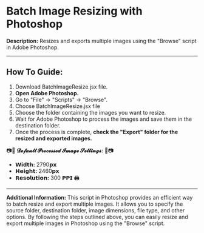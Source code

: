 # Batch Image Resizing with Photoshop

**Description:** Resizes and exports multiple images using the "Browse" script in Adobe Photoshop.

---
## How To Guide:

1. Download BatchImageResize.jsx file.
1. **Open Adobe Photoshop.**
2. Go to "File" -> "Scripts" -> "Browse".
3. Choose BatchImageResize.jsx file
5. Choose the folder containing the images you want to resize.
8. Wait for Adobe Photoshop to process the images and save them in the destination folder.
9. Once the process is complete, **check the "Export" folder for the resized and exported images.**


📷🎨 **__𝓓𝓮𝓯𝓪𝓾𝓵𝓽 𝓟𝓻𝓸𝓬𝓮𝓼𝓼𝓮𝓭 𝓘𝓶𝓪𝓰𝓮 𝓢𝓮𝓽𝓽𝓲𝓷𝓰𝓼:__** 🎨📷
- **𝗪𝗶𝗱𝘁𝗵:** 2790𝗽𝘅
- **𝗛𝗲𝗶𝗴𝗵𝘁:** 2460𝗽𝘅
- **𝗥𝗲𝘀𝗼𝗹𝘂𝘁𝗶𝗼𝗻:** 300 𝗣𝗣𝗜 🖨️


---
**Additional Information:** This script in Photoshop provides an efficient way to batch resize and export multiple images. It allows you to specify the source folder, destination folder, image dimensions, file type, and other options. By following the steps outlined above, you can easily resize and export multiple images in Photoshop using the "Browse" script.
